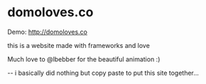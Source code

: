 # domoloves.co
Demo: http://domoloves.co

this is a website made with frameworks and love

Much love to @lbebber for the beautiful animation :) 

-- i basically did nothing but copy paste to put this site together...
